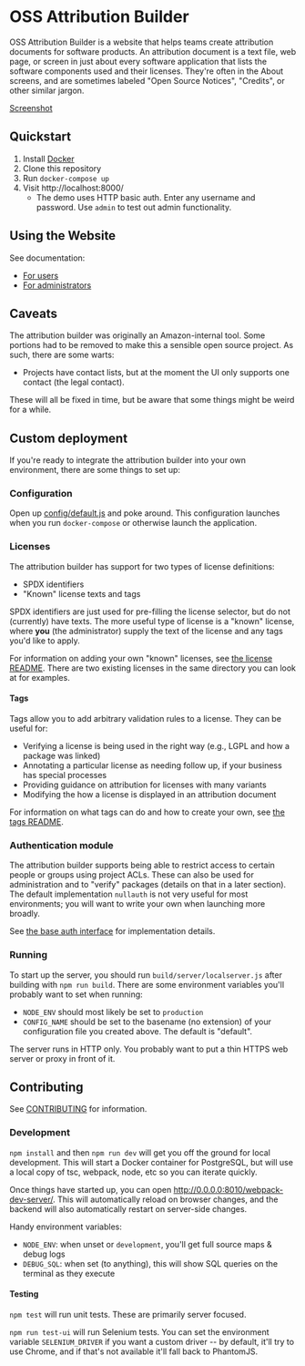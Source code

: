 # OSS Attribution Builder

OSS Attribution Builder is a website that helps teams create attribution documents for software products. An attribution document is a text file, web page, or screen in just about every software application that lists the software components used and their licenses. They're often in the About screens, and are sometimes labeled "Open Source Notices", "Credits", or other similar jargon.

[Screenshot](https://raw.github.com/amzn/oss-attribution-builder/screenshots/attribution-builder-project-example.png)

## Quickstart

1. Install [Docker](https://www.docker.com/)
2. Clone this repository
3. Run `docker-compose up`
4. Visit http://localhost:8000/
   * The demo uses HTTP basic auth. Enter any username and password. Use `admin` to test out admin functionality.

## Using the Website

See documentation:

* [For users](docs/for-users.md)
* [For administrators](docs/for-admins.md)

## Caveats

The attribution builder was originally an Amazon-internal tool. Some portions had to be removed to make this a sensible open source project. As such, there are some warts:

* Projects have contact lists, but at the moment the UI only supports one contact (the legal contact).

These will all be fixed in time, but be aware that some things might be weird for a while.

## Custom deployment

If you're ready to integrate the attribution builder into your own environment, there are some things to set up:

### Configuration

Open up [config/default.js](config/default.js) and poke around. This configuration launches when you run `docker-compose` or otherwise launch the application.

### Licenses

The attribution builder has support for two types of license definitions:

* SPDX identifiers
* "Known" license texts and tags

SPDX identifiers are just used for pre-filling the license selector, but do not (currently) have texts. The more useful type of license is a "known" license, where **you** (the administrator) supply the text of the license and any tags you'd like to apply.

For information on adding your own "known" licenses, see [the license README](server/licenses/known/README.md). There are two existing licenses in the same directory you can look at for examples.

#### Tags

Tags allow you to add arbitrary validation rules to a license. They can be useful for:

* Verifying a license is being used in the right way (e.g., LGPL and how a package was linked)
* Annotating a particular license as needing follow up, if your business has special processes
* Providing guidance on attribution for licenses with many variants
* Modifying the how a license is displayed in an attribution document

For information on what tags can do and how to create your own, see [the tags README](server/licenses/tags/README.md).

### Authentication module

The attribution builder supports being able to restrict access to certain people or groups using project ACLs. These can also be used for administration and to "verify" packages (details on that in a later section). The default implementation `nullauth` is not very useful for most environments; you will want to write your own when launching more broadly.

See [the base auth interface](server/auth/base.ts) for implementation details.

### Running

To start up the server, you should run `build/server/localserver.js` after building with `npm run build`. There are some environment variables you'll probably want to set when running:

* `NODE_ENV` should most likely be set to `production`
* `CONFIG_NAME` should be set to the basename (no extension) of your configuration file you created above. The default is "default".

The server runs in HTTP only. You probably want to put a thin HTTPS web server or proxy in front of it.

## Contributing

See [CONTRIBUTING](CONTRIBUTING.md) for information.

### Development

`npm install` and then `npm run dev` will get you off the ground for local development. This will start a Docker container for PostgreSQL, but will use a local copy of tsc, webpack, node, etc so you can iterate quickly.

Once things have started up, you can open http://0.0.0.0:8010/webpack-dev-server/. This will automatically reload on browser changes, and the backend will also automatically restart on server-side changes.

Handy environment variables:

* `NODE_ENV`: when unset or `development`, you'll get full source maps & debug logs
* `DEBUG_SQL`: when set (to anything), this will show SQL queries on the terminal as they execute

#### Testing

`npm test` will run unit tests. These are primarily server focused.

`npm run test-ui` will run Selenium tests. You can set the environment variable `SELENIUM_DRIVER` if you want a custom driver -- by default, it'll try to use Chrome, and if that's not available it'll fall back to PhantomJS.